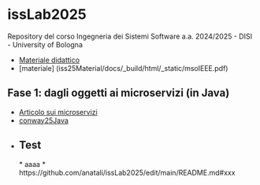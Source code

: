 # issLab2025
Repository del corso Ingegneria dei Sistemi Software a.a. 2024/2025 - DISI - University of Bologna
  * [Materiale didattico](tree/main/iss25Material/docs/_build/html/_static)
  * [materiale] (iss25Material/docs/_build/html/_static/msoIEEE.pdf)
## Fase 1: dagli oggetti ai microservizi (in Java)
  * [Articolo sui microservizi](issMaterial/docs/_build/html/_static/msoIEEE.pdf)
  * [conway25Java](conway25Java)
  * <h2 id="xxx">Test</h2> 
    * aaaa   <!-- comment: ancora personalizzata -->
    * https://github.com/anatali/issLab2025/edit/main/README.md#xxx
